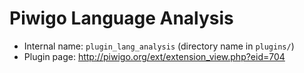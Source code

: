 # Piwigo Language Analysis

* Internal name: `plugin_lang_analysis` (directory name in `plugins/`)
* Plugin page: http://piwigo.org/ext/extension_view.php?eid=704